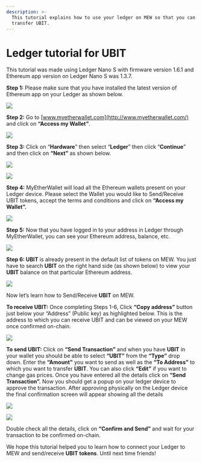 ```yaml
---
description: >-
  This tutorial explains how to use your ledger on MEW so that you can vie and
  transfer UBIT.
---
```


# Ledger tutorial for UBIT

This tutorial was made using Ledger Nano S with firmware version 1.6.1 and Ethereum app version on Ledger Nano S was 1.3.7.

**Step 1:** Please make sure that you have installed the latest version of Ethereum app on your Ledger as shown below.

![](../.gitbook/assets/1%20%281%29.png)

**Step 2:** Go to [www.myetherwallet.com](http://www.myetherwallet.com/) and click on **“Access my Wallet”**.

![](../.gitbook/assets/2%20%281%29.png)

**Step 3:** Click on “**Hardware**” then select “**Ledger**” then click “**Continue**” and then click on **“Next”** as shown below.

![](../.gitbook/assets/3%20%282%29.png)

![](../.gitbook/assets/4%20%284%29.png)

**Step 4:** MyEtherWallet will load all the Ethereum wallets present on your Ledger device. Please select the Wallet you would like to Send/Receive UBIT tokens, accept the terms and conditions and click on **“Access my Wallet”.**

![](../.gitbook/assets/5.png)

**Step 5:** Now that you have logged in to your address in Ledger through MyEtherWallet, you can see your Ethereum address, balance, etc.

![](../.gitbook/assets/6%20%282%29.png)

**Step 6: UBIT** is already present in the default list of tokens on MEW. You just have to search **UBIT** on the right hand side \(as shown below\) to view your **UBIT** balance on that particular Ethereum address.

![](../.gitbook/assets/7%20%281%29.png)

Now let’s learn how to Send/Receive **UBIT** on MEW.

**To receive UBIT:** Once completing Steps 1-6, Click **“Copy address”** button just below your “Address” \(Public key\) as highlighted below. This is the address to which you can receive UBIT and can be viewed on your MEW once confirmed on-chain.

![](../.gitbook/assets/8%20%282%29.png)

**To send UBIT:** Click on **“Send Transaction”** and when you have **UBIT** in your wallet you should be able to select **“UBIT”** from the **“Type”** drop down. Enter the **“Amount”** you want to send as well as the **“To Address”** to which you want to transfer **UBIT**. You can also click **“Edit”** if you want to change gas prices. Once you have entered all the details click on **“Send Transaction”.** Now you should get a popup on your ledger device to approve the transaction. After approving physically on the Ledger device the final confirmation screen will appear showing all the details

![](../.gitbook/assets/9.png)

![](../.gitbook/assets/10%20%282%29.png)

Double check all the details, click on **“Confirm and Send”** and wait for your transaction to be confirmed on-chain.

We hope this tutorial helped you to learn how to connect your Ledger to MEW and send/receive **UBIT tokens**. Until next time friends!

